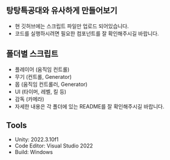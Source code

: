 ## 탕탕특공대와 유사하게 만들어보기
- 현 깃허브에는 스크립트 파일만 업로드 되어있습니다.
- 코드를 실행하시려면 필요한 컴포넌트를 잘 확인해주시길 바랍니다.

## 폴더별 스크립트
- 플레이어 (움직임 컨트롤)
- 무기 (컨트롤, Generator)
- 몹 (움직임 컨트롤러, Generator)
- UI (타이머, 레벨, 킬 등)
- 감독 (카메라)
- 자세한 내용은 각 폴더에 있는 README를 잘 확인해주시길 바랍니다.

## Tools
- Unity: 2022.3.10f1
- Code Editor: Visual Studio 2022
- Build: Windows
